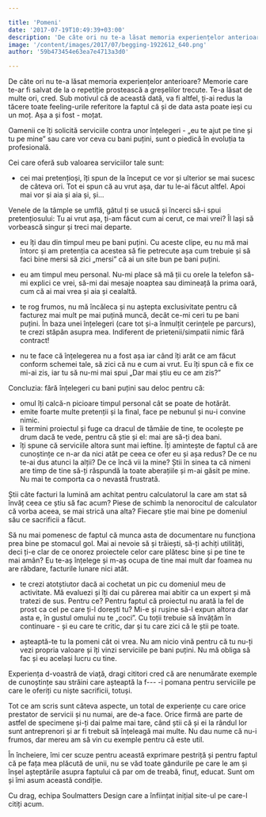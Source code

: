 ```yaml
---

title: 'Pomeni'
date: '2017-07-19T10:49:39+03:00'
description: 'De câte ori nu te-a lăsat memoria experiențelor anterioare? Memorie care te-arfi salvat de la o repetiție prostească a greșelilor trecute. Te-a lăsat de multeori, cred. Sub motivul că de această dată,'
image: '/content/images/2017/07/begging-1922612_640.png'
author: '59b473454e63ea7e4713a3d0'

---
```

<div class="kg-card-markdown"><p>De câte ori nu te-a lăsat memoria experiențelor anterioare? Memorie care te-ar fi salvat de la o repetiție prostească a greșelilor trecute. Te-a lăsat de multe ori, cred. Sub motivul că de această dată, va fi altfel, ți-ai redus la tăcere toate feeling-urile referitore la faptul că și de data asta poate ieși cu un moț. Așa a și fost - moțat.</p>
<p>Oamenii ce îți solicită serviciile contra unor înțelegeri - „eu te ajut pe tine și tu pe mine” sau care vor ceva cu bani puțini, sunt o piedică în evoluția ta profesională.</p>
<p>Cei care oferă sub valoarea serviciilor tale sunt:</p>
<ul>
<li>cei mai pretențioși, îți spun de la început ce vor și ulterior se mai sucesc de câteva ori. Tot ei spun că au vrut așa, dar tu le-ai făcut altfel. Apoi mai vor și aia și aia și, și...</li>
</ul>
<p>Venele de la tâmple se umflă, gâtul ți se usucă și încerci să-i spui pretențiosului: Tu ai vrut așa, ți-am făcut cum ai cerut, ce mai vrei? Îl lași să vorbească singur și treci mai departe.</p>
<ul>
<li>
<p>eu îți dau din timpul meu pe bani puțini. Cu aceste clipe, eu nu mă mai întorc și am pretenția ca acestea să fie petrecute așa cum trebuie și să faci bine mersi să zici „mersi” că ai un site bun pe bani puțini.</p>
</li>
<li>
<p>eu am timpul meu personal. Nu-mi place să mă ții cu orele la telefon să-mi explici ce vrei, să-mi dai mesaje noaptea sau dimineață la prima oară, cum că ai mai vrea și aia și cealaltă.</p>
</li>
<li>
<p>te rog frumos, nu mă încăleca și nu aștepta exclusivitate pentru că facturez mai mult pe mai puțină muncă, decât ce-mi ceri tu pe bani puțini. În baza unei înțelegeri (care tot și-a înmulțit cerințele pe parcurs), te crezi stăpân asupra mea. Indiferent de prietenii/simpatii nimic fără contract!</p>
</li>
<li>
<p>nu te face că înțelegerea nu a fost așa iar când îți arăt ce am făcut conform schemei tale, să zici că nu e cum ai vrut. Eu îți spun că e fix ce mi-ai zis, iar tu să nu-mi mai spui „Dar mai știu eu ce am zis?”</p>
</li>
</ul>
<p>Concluzia: fără înțelegeri cu bani puțini sau deloc pentru că:</p>
<ul>
<li>omul îți calcă-n picioare timpul personal cât se poate de hotărât.</li>
<li>emite foarte multe pretenții și la final, face pe nebunul și nu-i convine nimic.</li>
<li>îi termini proiectul și fuge ca dracul de tămâie de tine, te ocolește pe drum dacă te vede, pentru că știe și el: mai are să-ți dea bani.</li>
<li>îți spune că serviciile altora sunt mai ieftine. Îți amintește de faptul că are cunoștințe ce n-ar da nici atât pe ceea ce ofer eu și așa redus? De ce nu te-ai dus atunci la alții? De ce încă vii la mine? Știi în sinea ta că nimeni are timp de tine să-ți răspundă la toate aberațiile și m-ai găsit pe mine. Nu mai te comporta ca o nevastă frustrată.</li>
</ul>
<p>Știi câte facturi la lumină am achitat pentru calculatorul la care am stat să învăț ceea ce știu să fac acum? Piese de schimb la nenorocitul de calculator că vorba aceea, se mai strică una alta? Fiecare știe mai bine pe domeniul său ce sacrificii a făcut.</p>
<p>Să nu mai pomenesc de faptul că munca asta de documentare nu funcționa prea bine pe stomacul gol. Mai ai nevoie să și trăiești, să-ți achiți utilități, deci ți-e clar de ce onorez proiectele celor care plătesc bine și pe tine te mai amân? Eu te-aș înțelege și m-aș ocupa de tine mai mult dar foamea nu are răbdare, facturile lunare nici atât.</p>
<ul>
<li>
<p>te crezi atotștiutor dacă ai cochetat un pic cu domeniul meu de activitate. Mă evaluezi și îți dai cu părerea mai abitir ca un expert și mă tratezi de sus. Pentru ce? Pentru faptul că proiectul nu arată la fel de prost ca cel pe care ți-l dorești tu? Mi-e și rușine să-l expun altora dar asta e, în gustul omului nu te „coci”. Cu toții trebuie să învățăm în continuare - și eu care te critic, dar și tu care zici că le știi pe toate.</p>
</li>
<li>
<p>așteaptă-te tu la pomeni cât oi vrea. Nu am nicio vină pentru că tu nu-ți vezi propria valoare și îți vinzi serviciile pe bani puțini. Nu mă obliga să fac și eu același lucru cu tine.</p>
</li>
</ul>
<p>Experiența d-voastră de viață, dragi cititori cred că are nenumărate exemple de cunoștințe sau străini care așteaptă la f--- -i pomana pentru serviciile pe care le oferiți cu niște sacrificii, totuși.</p>
<p>Tot ce am scris sunt câteva aspecte, un total de experiențe cu care orice prestator de servicii și nu numai, are de-a face. Orice firmă are parte de astfel de specimene și-ți dai palme mai tare, când știi că și ei la rândul lor sunt antreprenori și ar fi trebuit să înțeleagă mai multe. Nu dau nume că nu-i frumos, dar mereu am să vin cu exemple pentru că este util.</p>
<p>În încheiere, îmi cer scuze pentru această exprimare pestriță și pentru faptul că pe fața mea plăcută de unii, nu se văd toate gândurile pe care le am și înșel așteptările asupra faptului că par om de treabă, finuț, educat. Sunt om și îmi asum această condiție.</p>
<p>Cu drag, echipa Soulmatters Design care a înființat inițial site-ul pe care-l citiți acum.</p>
</div>
